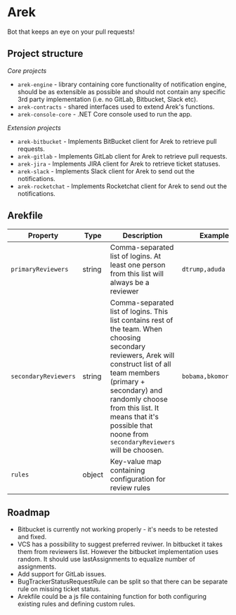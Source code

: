 # Arek 
Bot that keeps an eye on your pull requests!

## Project structure

*Core projects* 
 - `arek-engine` - library containing core functionality of notification engine, should be as extensible as possible and should not contain any specific 3rd party implementation (i.e. no GitLab, Bitbucket, Slack etc).
 - `arek-contracts` - shared interfaces used to extend Arek's functions.
 - `arek-console-core` - .NET Core console used to run the app.

*Extension projects*
 - `arek-bitbucket` - Implements BitBucket client for Arek to retrieve pull requests.
 - `arek-gitlab` - Implements GitLab client for Arek to retrieve pull requests.
 - `arek-jira` - Implements JIRA client for Arek to retrieve ticket statuses.
 - `arek-slack` - Implements Slack client for Arek to send out the notifications.
 - `arek-rocketchat` - Implements Rocketchat client for Arek to send out the notifications.
 
## Arekfile

|Property | Type | Description | Example |
|---|---|---|---|
| `primaryReviewers`  | string | Comma-separated list of logins. At least one person from this list will always be a reviewer | `dtrump,aduda`  |
| `secondaryReviewers`  | string | Comma-separated list of logins. This list contains rest of the team. When choosing secondary reviewers, Arek will construct list of all team members (primary + secondary) and randomly choose from this list. It means that it's possible that noone from `secondaryReviewers` will be choosen. | `bobama,bkomorowski` |
| `rules` | object | Key-value map containing configuration for review rules | |


## Roadmap

- Bitbucket is currently not working properly - it's needs to be retested and fixed.
- VCS has a possibility to suggest preferred reviwer. In bitbucket it takes them from reviewers list. However the bitbucket implementation uses random. It should use lastAssignments to equalize number of assignments.
- Add support for GitLab issues.
- BugTrackerStatusRequestRule can be split so that there can be separate rule on missing ticket status.
- Arekfile could be a js file containing function for both configuring existing rules and defining custom rules.